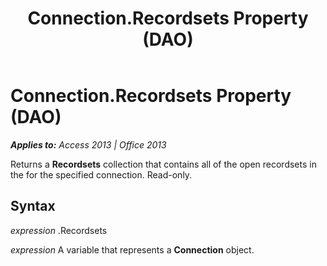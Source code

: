 ﻿---
title: Connection.Recordsets Property (DAO)
TOCTitle: Recordsets Property
ms:assetid: 3f8c8932-d404-ef54-a869-f77dc1325794
ms:mtpsurl: https://msdn.microsoft.com/en-us/library/Ff192854(v=office.15)
ms:contentKeyID: 48544402
ms.date: 09/18/2015
mtps_version: v=office.15
f1_keywords:
- dao360.chm1053364
f1_categories:
- Office.Version=v15
---

# Connection.Recordsets Property (DAO)


_**Applies to:** Access 2013 | Office 2013_

Returns a **Recordsets** collection that contains all of the open recordsets in the for the specified connection. Read-only.

## Syntax

*expression* .Recordsets

*expression* A variable that represents a **Connection** object.

